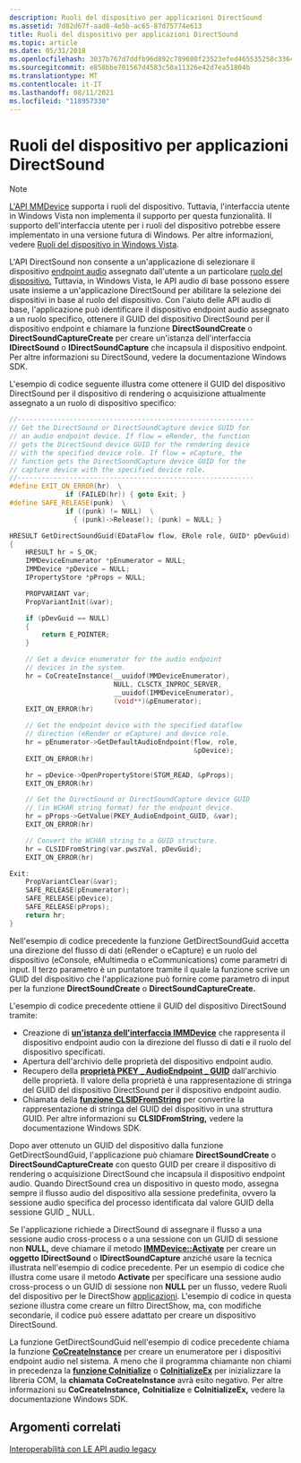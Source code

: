```yaml
---
description: Ruoli del dispositivo per applicazioni DirectSound
ms.assetid: 7d82d67f-aad8-4e5b-ac65-87d75774e613
title: Ruoli del dispositivo per applicazioni DirectSound
ms.topic: article
ms.date: 05/31/2018
ms.openlocfilehash: 3037b767d7ddfb96d892c789608f23523efed465535258c336496f3f23d82f19
ms.sourcegitcommit: e858bbe701567d4583c50a11326e42d7ea51804b
ms.translationtype: MT
ms.contentlocale: it-IT
ms.lasthandoff: 08/11/2021
ms.locfileid: "118957330"
---
```

# <a name="device-roles-for-directsound-applications"></a>Ruoli del dispositivo per applicazioni DirectSound

> [!Note]  
> [L'API MMDevice](mmdevice-api.md) supporta i ruoli del dispositivo. Tuttavia, l'interfaccia utente in Windows Vista non implementa il supporto per questa funzionalità. Il supporto dell'interfaccia utente per i ruoli del dispositivo potrebbe essere implementato in una versione futura di Windows. Per altre informazioni, vedere [Ruoli del dispositivo in Windows Vista](device-roles-in-windows-vista.md).

 

L'API DirectSound non consente a un'applicazione di selezionare il dispositivo [endpoint audio](audio-endpoint-devices.md) assegnato dall'utente a un particolare [ruolo del dispositivo.](device-roles.md) Tuttavia, in Windows Vista, le API audio di base possono essere usate insieme a un'applicazione DirectSound per abilitare la selezione dei dispositivi in base al ruolo del dispositivo. Con l'aiuto delle API audio di base, l'applicazione può identificare il dispositivo endpoint audio assegnato a un ruolo specifico, ottenere il GUID del dispositivo DirectSound per il dispositivo endpoint e chiamare la funzione **DirectSoundCreate** o **DirectSoundCaptureCreate** per creare un'istanza dell'interfaccia **IDirectSound** o **IDirectSoundCapture** che incapsula il dispositivo endpoint. Per altre informazioni su DirectSound, vedere la documentazione Windows SDK.

L'esempio di codice seguente illustra come ottenere il GUID del dispositivo DirectSound per il dispositivo di rendering o acquisizione attualmente assegnato a un ruolo di dispositivo specifico:


```C++
//-----------------------------------------------------------
// Get the DirectSound or DirectSoundCapture device GUID for
// an audio endpoint device. If flow = eRender, the function
// gets the DirectSound device GUID for the rendering device
// with the specified device role. If flow = eCapture, the
// function gets the DirectSoundCapture device GUID for the
// capture device with the specified device role.
//-----------------------------------------------------------
#define EXIT_ON_ERROR(hr)  \
              if (FAILED(hr)) { goto Exit; }
#define SAFE_RELEASE(punk)  \
              if ((punk) != NULL)  \
                { (punk)->Release(); (punk) = NULL; }

HRESULT GetDirectSoundGuid(EDataFlow flow, ERole role, GUID* pDevGuid)
{
    HRESULT hr = S_OK;
    IMMDeviceEnumerator *pEnumerator = NULL;
    IMMDevice *pDevice = NULL;
    IPropertyStore *pProps = NULL;

    PROPVARIANT var;
    PropVariantInit(&var);

    if (pDevGuid == NULL)
    {
        return E_POINTER;
    }

    // Get a device enumerator for the audio endpoint
    // devices in the system.
    hr = CoCreateInstance(__uuidof(MMDeviceEnumerator),
                          NULL, CLSCTX_INPROC_SERVER,
                          __uuidof(IMMDeviceEnumerator),
                          (void**)&pEnumerator);
    EXIT_ON_ERROR(hr)

    // Get the endpoint device with the specified dataflow
    // direction (eRender or eCapture) and device role.
    hr = pEnumerator->GetDefaultAudioEndpoint(flow, role,
                                              &pDevice);
    EXIT_ON_ERROR(hr)

    hr = pDevice->OpenPropertyStore(STGM_READ, &pProps);
    EXIT_ON_ERROR(hr)

    // Get the DirectSound or DirectSoundCapture device GUID
    // (in WCHAR string format) for the endpoint device.
    hr = pProps->GetValue(PKEY_AudioEndpoint_GUID, &var);
    EXIT_ON_ERROR(hr)

    // Convert the WCHAR string to a GUID structure.
    hr = CLSIDFromString(var.pwszVal, pDevGuid);
    EXIT_ON_ERROR(hr)

Exit:
    PropVariantClear(&var);
    SAFE_RELEASE(pEnumerator);
    SAFE_RELEASE(pDevice);
    SAFE_RELEASE(pProps);
    return hr;
}
```



Nell'esempio di codice precedente la funzione GetDirectSoundGuid accetta una direzione del flusso di dati (eRender o eCapture) e un ruolo del dispositivo (eConsole, eMultimedia o eCommunications) come parametri di input. Il terzo parametro è un puntatore tramite il quale la funzione scrive un GUID del dispositivo che l'applicazione può fornire come parametro di input per la funzione **DirectSoundCreate** o **DirectSoundCaptureCreate.**

L'esempio di codice precedente ottiene il GUID del dispositivo DirectSound tramite:

-   Creazione di [**un'istanza dell'interfaccia IMMDevice**](/windows/desktop/api/Mmdeviceapi/nn-mmdeviceapi-immdevice) che rappresenta il dispositivo endpoint audio con la direzione del flusso di dati e il ruolo del dispositivo specificati.
-   Apertura dell'archivio delle proprietà del dispositivo endpoint audio.
-   Recupero della [**proprietà PKEY \_ AudioEndpoint \_ GUID**](pkey-audioendpoint-guid.md) dall'archivio delle proprietà. Il valore della proprietà è una rappresentazione di stringa del GUID del dispositivo DirectSound per il dispositivo endpoint audio.
-   Chiamata della [**funzione CLSIDFromString**](https://www.bing.com/search?q=**CLSIDFromString**) per convertire la rappresentazione di stringa del GUID del dispositivo in una struttura GUID. Per altre informazioni su **CLSIDFromString,** vedere la documentazione Windows SDK.

Dopo aver ottenuto un GUID del dispositivo dalla funzione GetDirectSoundGuid, l'applicazione può chiamare **DirectSoundCreate** o **DirectSoundCaptureCreate** con questo GUID per creare il dispositivo di rendering o acquisizione DirectSound che incapsula il dispositivo endpoint audio. Quando DirectSound crea un dispositivo in questo modo, assegna sempre il flusso audio del dispositivo alla sessione predefinita, ovvero la sessione audio specifica del processo identificata dal valore GUID della sessione GUID \_ NULL.

Se l'applicazione richiede a DirectSound di assegnare il flusso a una sessione audio cross-process o a una sessione con un GUID di sessione non **NULL,** deve chiamare il metodo [**IMMDevice::Activate**](/windows/desktop/api/Mmdeviceapi/nf-mmdeviceapi-immdevice-activate) per creare un **oggetto IDirectSound** o **IDirectSoundCapture** anziché usare la tecnica illustrata nell'esempio di codice precedente. Per un esempio di codice che illustra come usare il metodo **Activate** per specificare una sessione audio cross-process o un GUID di sessione non **NULL** per un flusso, vedere Ruoli del dispositivo per le DirectShow [applicazioni](device-roles-for-directshow-applications.md). L'esempio di codice in questa sezione illustra come creare un filtro DirectShow, ma, con modifiche secondarie, il codice può essere adattato per creare un dispositivo DirectSound.

La funzione GetDirectSoundGuid nell'esempio di codice precedente chiama la funzione [**CoCreateInstance**](/windows/desktop/api/combaseapi/nf-combaseapi-cocreateinstance) per creare un enumeratore per i dispositivi endpoint audio nel sistema. A meno che il programma chiamante non chiami in precedenza la [**funzione CoInitialize**](/windows/desktop/api/objbase/nf-objbase-coinitialize) o [**CoInitializeEx**](/windows/desktop/api/combaseapi/nf-combaseapi-coinitializeex) per inizializzare la libreria COM, la **chiamata CoCreateInstance** avrà esito negativo. Per altre informazioni su **CoCreateInstance,** **CoInitialize** e **CoInitializeEx,** vedere la documentazione Windows SDK.

## <a name="related-topics"></a>Argomenti correlati

<dl> <dt>

[Interoperabilità con LE API audio legacy](interoperability-with-legacy-audio-apis.md)
</dt> </dl>

 

 
